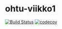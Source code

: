 # ohtu-viikko1

[![Build Status](https://travis-ci.org/Mirex97/ohtu-viikko1.svg?branch=master)](https://travis-ci.org/Mirex97/ohtu-viikko1)
[![codecov](https://codecov.io/gh/Mirex97/ohtu-viikko1/branch/master/graph/badge.svg)](https://codecov.io/gh/Mirex97/ohtu-viikko1)

